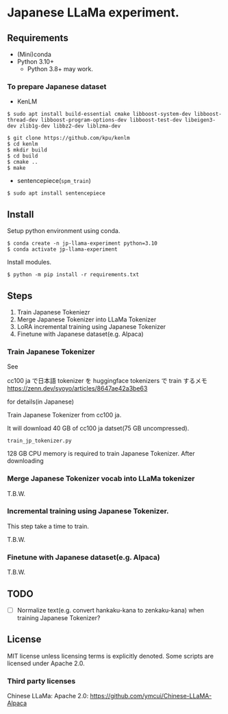 # Japanese LLaMa experiment.

## Requirements

* (Mini)conda
* Python 3.10+
  * Python 3.8+ may work.

### To prepare Japanese dataset

* KenLM

```
$ sudo apt install build-essential cmake libboost-system-dev libboost-thread-dev libboost-program-options-dev libboost-test-dev libeigen3-dev zlib1g-dev libbz2-dev liblzma-dev

$ git clone https://github.com/kpu/kenlm
$ cd kenlm
$ mkdir build
$ cd build
$ cmake ..
$ make
```

* sentencepiece(`spm_train`)

```
$ sudo apt install sentencepiece
```

## Install

Setup python environment using conda.

```
$ conda create -n jp-llama-experiment python=3.10
$ conda activate jp-llama-experiment
```

Install modules.

```
$ python -m pip install -r requirements.txt
```

## Steps

1. Train Japanese Tokeniezr
2. Merge Japanese Tokenizer into LLaMa Tokenizer
3. LoRA incremental training using Japanese Tokenizer
4. Finetune with Japanese dataset(e.g. Alpaca)

### Train Japanese Tokenizer

See 

cc100 ja で日本語 tokenizer を huggingface tokenizers で train するメモ
https://zenn.dev/syoyo/articles/8647ae42a3be63

for details(in Japanese)

Train Japanese Tokenizer from cc100 ja.

It will download 40 GB of cc100 ja datset(75 GB uncompressed).

`train_jp_tokenizer.py`

128 GB CPU memory is required to train Japanese Tokenizer.
After downloading

### Merge Japanese Tokenizer vocab into LLaMa tokenizer 

T.B.W.

### Incremental training using Japanese Tokenizer.

This step take a time to train.

T.B.W.


### Finetune with Japanese dataset(e.g. Alpaca)

T.B.W.

## TODO

* [ ] Normalize text(e.g. convert hankaku-kana to zenkaku-kana) when training Japanese Tokenizer?

## License

MIT license unless licensing terms is explicitly denoted.
Some scripts are licensed under Apache 2.0.

### Third party licenses

Chinese LLaMa: Apache 2.0: https://github.com/ymcui/Chinese-LLaMA-Alpaca

